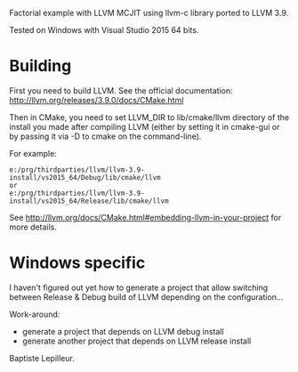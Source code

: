 Factorial example with LLVM MCJIT using llvm-c library ported to LLVM 3.9.

Tested on Windows with Visual Studio 2015 64 bits.

# Building

First you need to build LLVM. See the official documentation:
http://llvm.org/releases/3.9.0/docs/CMake.html


Then in CMake, you need to set LLVM_DIR to lib/cmake/llvm directory of the install you made after compiling LLVM (either by setting it in cmake-gui or by passing it via -D to cmake on the command-line).

For example:

```
e:/prg/thirdparties/llvm/llvm-3.9-install/vs2015_64/Debug/lib/cmake/llvm
or
e:/prg/thirdparties/llvm/llvm-3.9-install/vs2015_64/Release/lib/cmake/llvm
```

See http://llvm.org/docs/CMake.html#embedding-llvm-in-your-project for more details.

# Windows specific

I haven't figured out yet how to generate a project that allow switching between Release & Debug build of LLVM depending on the configuration...

Work-around:
- generate a project that depends on LLVM debug install
- generate another project that depends on LLVM release install


Baptiste Lepilleur.
